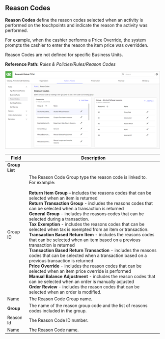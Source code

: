 ## Reason Codes

**Reason Codes** define the reason codes selected when an activity is performed on the touchpoints and indicate the reason the activity was performed.

For example, when the cashier performs a Price Override, the system prompts the cashier to enter the reason the item price was overridden.

Reason Codes are not defined for specific Business Units.

**Reference Path:** *Rules & Policies/Rules/Reason Codes*

![Reason Codes Screen](/Images/ReasonCodesScreen.png)

|**Field**|**Description**|
|---------|----------|
|**Group List**||
|Group ID|The Reason Code Group type the reason code is linked to.<BR>For example:<BR><BR>**Return Item Group** – includes the reasons codes that can be selected when an item is returned<BR>**Return Transaction Group** - includes the reasons codes that can be selected when a transaction is returned<BR>**General Group** - includes the reasons codes that can be selected during a transaction.<BR>**Tax Exemption** - includes the reasons codes that can be selected when tax is exempted from an item or transaction.<BR>**Transaction Based Return Item** - includes the reasons codes that can be selected when an item based on a previous transaction is returned<BR>**Transaction Based Return Transaction** - includes the reasons codes that can be selected when a transaction based on a previous transaction is returned<BR>**Price Override** - includes the reason codes that can be selected when an item price override is performed<BR>**Manual Balance Adjustment** - includes the reason codes that can be selected when an order is manually adjusted<BR>**Order Review** - includes the reason codes that can be selected when an order is modified.|
|Name|The Reason Code Group name.|
|**Group**|The name of the reason group code and the list of reasons codes included in the group.|
|Reason Id|The Reason Code ID number.|
|Name|The Reason Code name.|